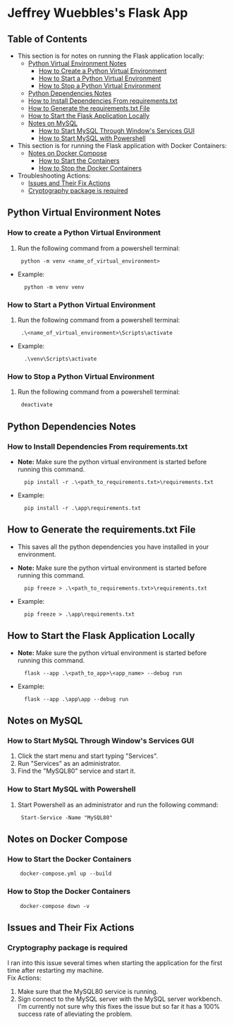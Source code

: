 # Jeffrey Wuebbles's Flask App
## Table of Contents
* This section is for notes on running the Flask application locally:
	* [Python Virtual Environment Notes](#pythonVirtualEnvironmentNotes)
		* [How to Create a Python Virtual Environment](#creatingPythonVirtualEnvironment)
		* [How to Start a Python Virtual Environment](#startingPythonVirtualEnvironment)
		* [How to Stop a Python Virtual Environment](#stoppingPythonVirtualEnvironment)
	* [Python Dependencies Notes](#pythonPackageDependenciesNotes)
	* [How to Install Dependencies From requirements.txt](#installingFromRequirementsTxt)
	* [How to Generate the requirements.txt File](#generatingRequirementsTxt)
	* [How to Start the Flask Application Locally](#startingFlaskApp)
	* [Notes on MySQL](#notesOnMySqlOnHost)
		* [How to Start MySQL Through Window's Services GUI](#startingMySqlThroughServices)
		* [How to Start MySQL with Powershell](#startingMySqlThroughPowershell)
* This section is for running the Flask application with Docker Containers:
	* [Notes on Docker Compose](#notesOnDockerCompose)
		* [How to Start the Containers](#howToStartTheDockerContainers)
		* [How to Stop the Docker Containers](#howToStopTheDockerContainers)
* Troubleshooting Actions:
	* [Issues and Their Fix Actions](#issuesAndFixActions)
	* [Cryptography package is required](#cryptoGraphyPackageIsRequired)

## Python Virtual Environment Notes <a name="pythonVirtualEnvironmentNotes"></a>
### How to create a Python Virtual Environment <a name="creatingPythonVirtualEnvironment"></a>
1. Run the following command from a powershell terminal:

		python -m venv <name_of_virtual_environment>

* Example:

		python -m venv venv


### How to Start a Python Virtual Environment <a name="startingPythonVirtualEnvironment"></a>
1. Run the following command from a powershell terminal:

        .\<name_of_virtual_environment>\Scripts\activate

* Example:

		.\venv\Scripts\activate

### How to Stop a Python Virtual Environment <a name="stoppingPythonVirtualEnvironment"></a>
1. Run the following command from a powershell terminal:

        deactivate

## Python Dependencies Notes <a name="pythonPackageDependenciesNotes"></a>
### How to Install Dependencies From requirements.txt <a name="installingFromRequirementsTxt"></a>
* **Note:** Make sure the python virtual environment is started before running this command.	

		pip install -r .\<path_to_requirements.txt>\requirements.txt

* Example:

		pip install -r .\app\requirements.txt

## How to Generate the requirements.txt File <a name="generatingRequirementsTxt"></a>
* This saves all the python dependencies you have installed in your environment.
* **Note:** Make sure the python virtual environment is started before running this command.

		pip freeze > .\<path_to_requirements.txt>\requirements.txt

* Example:

		pip freeze > .\app\requirements.txt

## How to Start the Flask Application Locally <a name="startingFlaskApp"></a>
* **Note:** Make sure the python virtual environment is started before running this command.

		flask --app .\<path_to_app>\<app_name> --debug run

* Example:

		flask --app .\app\app --debug run

## Notes on MySQL <a name="notesOnMySqlOnHost"></a>
### How to Start MySQL Through Window's Services GUI <a name="startingMySqlThroughServices"></a>
1. Click the start menu and start typing "Services".
2. Run "Services" as an administrator.
3. Find the "MySQL80" service and start it.

### How to Start MySQL with Powershell <a name="startingMySqlThroughPowershell"></a>
1. Start Powershell as an administrator and run the following command:

		Start-Service -Name "MySQL80"

## Notes on Docker Compose <a name="notesOnDockerCompose"></a>
### How to Start the Docker Containers <a name="howToStartTheDockerContainers"></a>

		docker-compose.yml up --build

### How to Stop the Docker Containers <a name="howToStopTheDockerContainers"></a>

		docker-compose down -v

## Issues and Their Fix Actions <a name="issuesAndFixActions"></a>
### Cryptography package is required <a name="cryptoGraphyPackageIsRequired"></a>
I ran into this issue several times when starting the application for the first time after restarting my machine.<br>
Fix Actions:
1. Make sure that the MySQL80 service is running.
2. Sign connect to the MySQL server with the MySQL server workbench.<br>
I'm currently not sure why this fixes the issue but so far it has a 100% success rate of alleviating the problem.